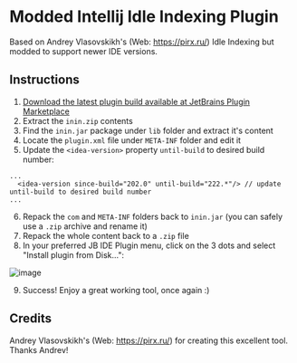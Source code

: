 # Modded Intellij Idle Indexing Plugin
Based on Andrey Vlasovskikh's (Web: https://pirx.ru/) Idle Indexing but modded to support newer IDE versions.

## Instructions

1. [Download the latest plugin build available at JetBrains Plugin Marketplace](https://plugins.jetbrains.com/plugin/download?rel=true&updateId=116910)
2. Extract the `inin.zip` contents
3. Find the `inin.jar` package under `lib` folder and extract it's content
4. Locate the `plugin.xml` file under `META-INF` folder and edit it
5. Update the `<idea-version>` property `until-build` to desired build number:

```
...
  <idea-version since-build="202.0" until-build="222.*"/> // update until-build to desired build number
...
```

6. Repack the `com` and `META-INF` folders back to `inin.jar` (you can safely use a `.zip` archive and rename it)
7. Repack the whole content back to a `.zip` file
8. In your preferred JB IDE Plugin menu, click on the 3 dots and select "Install plugin from Disk...":

![image](https://user-images.githubusercontent.com/14226299/181105241-52aa1050-bfd1-4509-9ada-9fa634faf634.png)

9. Success! Enjoy a great working tool, once again :)


## Credits

Andrey Vlasovskikh's (Web: https://pirx.ru/) for creating this excellent tool. Thanks Andrev!
